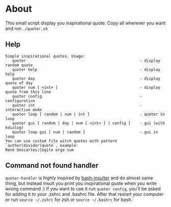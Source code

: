 # About

This small script display you inspirational quote. Copy all wherever you want and run `./quoter.sh`

## Help

```
Simple inspirational quotes. Usage:
   quoter                                                  – display random quote
   quoter help                                             - display help
   quoter day                                              - display quote of day
   quoter num [ <int> ]                                    - display quote from this line
   quoter config                                           - configuration
   quoter int                                              - interactive mode
   quoter loop [ random | num | int ]                      - quoter in loop
   quoter gui [ random | day | num [ <int> ] | config ]    - gui (with kdialog)
   quoter loop gui [ num | random ]                        - gui in loop
You can use custom file witch quotes with pattern `author(divider)quote`, example:
René Descartes;Cogito ergo sum
```

## Command not found handler

`quoter-handler` is highly inspired by [bash-insulter](https://github.com/hkbakke/bash-insulter) and do almost same thing, but instead insult you print you inspirational quote when you write wrong command :) If you want to use it run `quoter config`, you'll be asked for adding it to your .zshrc and .bashrc file. After that restart your computer or run `source ~/.zshrc` for zsh or `source ~/.bashrc` for bash.
